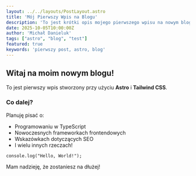 ```yaml
---
layout: ../../layouts/PostLayout.astro
title: 'Mój Pierwszy Wpis na Blogu'
description: 'To jest krótki opis mojego pierwszego wpisu na nowym blogu Astro.'
date: 2025-10-05T10:00:00Z
author: 'Michał Danieluk'
tags: ["astro", "blog", "test"]
featured: true
keywords: 'pierwszy post, astro, blog'
---
```


## Witaj na moim nowym blogu!

To jest pierwszy wpis stworzony przy użyciu **Astro** i **Tailwind CSS**. 

### Co dalej?

Planuję pisać o:

- Programowaniu w TypeScript
- Nowoczesnych frameworkach frontendowych
- Wskazówkach dotyczących SEO
- I wielu innych rzeczach!

`console.log("Hello, World!");`

Mam nadzieję, że zostaniesz na dłużej!